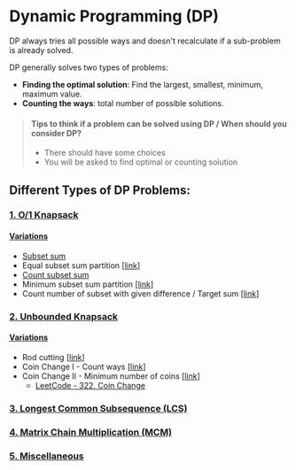 # Dynamic Programming (DP)

DP always tries all possible ways and doesn't recalculate if a sub-problem is already solved.

DP generally solves two types of problems:

* **Finding the optimal solution**: Find the largest, smallest, minimum, maximum value.
* **Counting the ways**: total number of possible solutions.

> #### Tips to think if a problem can be solved using DP / When should you consider DP?
> * There should have some choices
> * You will be asked to find optimal or counting solution

## Different Types of DP Problems:

### [1. O/1 Knapsack](./knapsack/zero_one_knapsack/Zero-one%20Knapsack.md)

#### <u>Variations</u>

* [Subset sum](./knapsack/zero_one_knapsack/Subset%20Sum.md)
* Equal subset sum partition [<a href="https://practice.geeksforgeeks.org/problems/subset-sum-problem2014/1">link</a>]
* [Count subset sum](./knapsack/zero_one_knapsack/Subset%20Sum%20Count.md)
* Minimum subset sum
  partition [<a href="https://practice.geeksforgeeks.org/problems/minimum-sum-partition3317/1">link</a>]
* Count number of subset with given difference / Target
  sum [<a href="https://practice.geeksforgeeks.org/problems/target-sum-1626326450/1">link</a>]

### [2. Unbounded Knapsack](./knapsack/un_bounded_knapsack/Unbounded%20Knapsack.md)

#### <u>Variations</u>

* Rod cutting [<a href="https://practice.geeksforgeeks.org/problems/rod-cutting0840/1">link</a>]
* Coin Change I - Count ways [<a href="https://practice.geeksforgeeks.org/problems/coin-change2448/1">link</a>]
* Coin Change II - Minimum number of
  coins [<a href="https://practice.geeksforgeeks.org/problems/number-of-coins1824/1">link</a>]
    * <a href="https://leetcode.com/problems/coin-change/">LeetCode - 322. Coin Change</a>

### [3. Longest Common Subsequence (LCS)](./longest_common_subsequence/LCS.md)

### [4. Matrix Chain Multiplication (MCM)](./mcm/Matrix%20Chain%20Multiplication.md)

### [5. Miscellaneous](./others/Miscellaneous.md)
